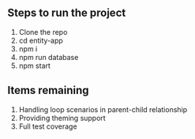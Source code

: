 ## Steps to run the project

1. Clone the repo
2. cd entity-app
3. npm i
4. npm run database
5. npm start

## Items remaining

1. Handling loop scenarios in parent-child relationship
2. Providing theming support
3. Full test coverage
